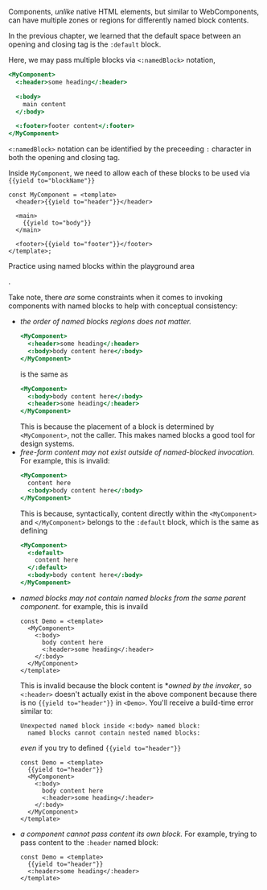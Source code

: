 Components, _unlike_ native HTML elements, but similar to WebComponents, can have multiple zones or regions for differently named block contents.

In the previous chapter, we learned that the default space between an opening and closing tag is the `:default` block.

Here, we may pass multiple blocks via `<:namedBlock>` notation,
```hbs
<MyComponent>
  <:header>some heading</:header>

  <:body>
    main content
  </:body>

  <:footer>footer content</:footer>
</MyComponent>
```

`<:namedBlock>` notation can be identified by the preceeding `:` character in both the opening and closing tag.

Inside `MyComponent`, we need to allow each of these blocks to be used via `{{yield to="blockName"}}`

```gjs
const MyComponent = <template>
  <header>{{yield to="header"}}</header>

  <main>
    {{yield to="body"}}
  </main>

  <footer>{{yield to="footer"}}</footer>
</template>;
```

<p class="call-to-play">Practice using named blocks within the playground area</p>.

Take note, there _are_ some constraints when it comes to invoking components with named blocks to help with conceptual consistency:
- _the order of named blocks regions does not matter._
  ```hbs
  <MyComponent>
    <:header>some heading</:header>
    <:body>body content here</:body>
  </MyComponent>
  ```
  is the same as 
  ```hbs
  <MyComponent>
    <:body>body content here</:body>
    <:header>some heading</:header>
  </MyComponent>
  ```
  This is because the placement of a block is determined by `<MyComponent>`, not the caller. This makes named blocks a good tool for design systems.
- _free-form content may not exist outside of named-blocked invocation._
  For example, this is invalid:
  ```hbs
  <MyComponent>
    content here 
    <:body>body content here</:body>
  </MyComponent>
  ```
  This is because, syntactically, content directly within the `<MyComponent>` and `</MyComponent>` belongs to the `:default` block, which is the same as defining
  ```hbs
  <MyComponent>
    <:default>
      content here
    </:default>
    <:body>body content here</:body>
  </MyComponent>
  ```
- _named blocks may not contain named blocks from the same parent component._
  for example, this is invaild
  ```gjs
  const Demo = <template>
    <MyComponent>
      <:body>
        body content here
        <:header>some heading</:header>
      </:body>
    </MyComponent>
  </template>
  ```
  This is invalid because the block content is **owned by the invoker*, so `<:header>` doesn't actually exist in the above component because there is no `{{yield to="header"}}` in `<Demo>`. You'll receive a build-time error similar to:
  ```
  Unexpected named block inside <:body> named block: 
    named blocks cannot contain nested named blocks: 
  ```
  _even_ if you try to defined `{{yield to="header"}}`
  ```gjs
  const Demo = <template>
    {{yield to="header"}}
    <MyComponent>
      <:body>
        body content here
        <:header>some heading</:header>
      </:body>
    </MyComponent>
  </template>
  ```
- _a component cannot pass content its own block._
  For example, trying to pass content to the `:header` named block:
  ```gjs
  const Demo = <template>
    {{yield to="header"}}
    <:header>some heading</:header>
  </template>
  ```
